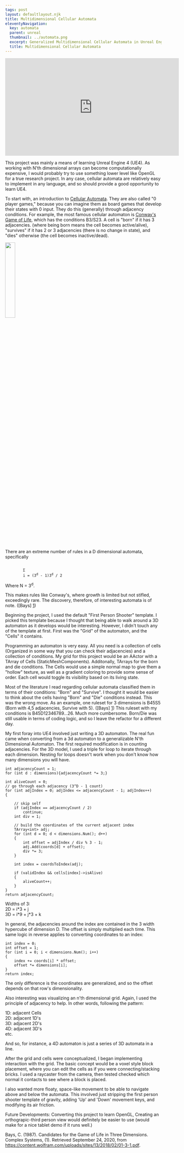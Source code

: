 ```yaml
---
tags: post
layout: defaultlayout.njk
title: Multidimensional Cellular Automata
eleventyNavigation:
  key: automata
  parent: unreal
  thumbnail: ../automata.png
  excerpt: Generalized Multidimensional Cellular Automata in Unreal Engine.
  title: Multidimensional Cellular Automata
---
```

<iframe width="560" height="315" src="https://www.youtube.com/embed/BIJmYiCgFao" frameborder="0" allow="accelerometer; autoplay; clipboard-write; encrypted-media; gyroscope; picture-in-picture" allowfullscreen></iframe>

This project was mainly a means of learning Unreal Engine 4 (UE4).  As working with N'th dimensional arrays can become computationally expensive, I would probably try to use something lower level like OpenGL for a true research project. In any case, cellular automata are relatively easy to implement in any language, and so should provide a good opportunity to learn UE4.

To start with, an introduction to [Cellular Automata](https://www.wikiwand.com/en/Cellular_automaton). They are also called "0 player games," because you can imagine them as board games that develop their states with 0 input.  They do this (generally) through adjacency conditions.  For example, the most famous cellular automaton is [Conway's Game of Life](https://www.wikiwand.com/en/Conway%27s_Game_of_Life), which has the conditions B3/S23.  A cell is "born" if it has 3 adjacencies. (where being born means the cell becomes active/alive), "survives" if it has 2 or 3 adjacencies (there is no change in state), and "dies" otherwise (the cell becomes inactive/dead).

<img src = "https://upload.wikimedia.org/wikipedia/commons/e/e5/Gospers_glider_gun.gif" style = "width: 25%; display: block;">

There are an extreme number of rules in a D dimensional automata, specifically

<code>
        <span>&Sigma;</span>
        i = (3<sup>d</sup> - 1)3<sup>d</sup> / 2
</code>

Where N = 3<sup>d</sup>. 

This makes rules like Conway's, where growth is limited but not stifled, exceedingly rare.  The discovery, therefore, of interesting automata is of note.  ([Bays] [1])



Beginning the project, I used the default "First Person Shooter" template.  I picked this template because I thought that being able to walk around a 3D automaton as it develops would be interesting. However, I didn't touch any of the template at first.  First was the "Grid" of the automaton, and the "Cells" it contains.

Programming an automaton is very easy.  All you need is a collection of cells (Organized in some way that you can check their adjacencies) and a collection of conditions.  My grid for this project would be an AActor with a TArray of Cells (StaticMeshComponents).  Additonally, TArrays for the born and die conditions.  The Cells would use a simple normal map to give them a "hollow" texture, as well as a gradient coloring to provide some sense of order.  Each cell would toggle its visibility based on its living state.

Most of the literature I read regarding cellular automata classified them in terms of their conditions: "Born" and "Survive".  I thought it would be easier to think about the cells having "Born" and "Die" conditions instead.  This was the wrong move.  As an example, one ruleset for 3 dimensions is B45S5 (Born with 4,5 adjacencies, Survive with 5).  ([Bays] [1]) This ruleset with my conditions is B45D12346789...26.  Much more cumbersome.  Born/Die was still usable in terms of coding logic, and so I leave the refactor for a different day. 

My first foray into UE4 involved just writing a 3D automaton.  The real fun came when converting from a 3d automaton to a generalizable N'th Dimensional Automaton.  The first required modification is in counting adjacencies.  For the 3D model, I used a triple for loop to iterate through each dimension.  Nesting for loops doesn't work when you don't know how many dimensions you will have.  

		
	
```
int adjacencyCount = 1;
for (int d : dimensions){adjacencyCount *= 3;}

int aliveCount = 0;
// go through each adjacency (3^D - 1 count)
for (int adjIndex = 0; adjIndex <= adjacencyCount - 1; adjIndex++)
{

    // skip self
    if (adjIndex == adjacencyCount / 2)
        continue;
    int div = 1;

    // build the coordinates of the current adjacent index
    TArray<int> adj;
    for (int d = 0; d < dimensions.Num(); d++)
    {
        int offset = adjIndex / div % 3 - 1;
        adj.Add(coords[d] + offset);
        div *= 3;
    }
    
    int index = coordsToIndex(adj);

    if (validIndex && cells[index]->isAlive)
    {
        aliveCount++;
    }
}
return adjacencyCount;
```

Widths of 3:
<br>2D = i\*3 + j
<br>3D = i\*9 + j\*3 + k

In general, the adjacencies around the index are contained in the 3 width hypercube of dimension D.  The offset is simply multiplied each time.  This same logic in reverse applies to converting coordinates to an index: 

	
    int index = 0;
    int offset = 1;
    for (int i = 0; i < dimensions.Num(); i++)
    {
        index += coords[i] * offset;
        offset *= dimensions[i];
    }
    return index;
	
The only difference is the coordinates are generalized, and so the offset depends on that row's dimensionality.  

Also interesting was visualizing an n'th dimensional grid.  Again, I used the principle of adjacency to help.  In other words, following the pattern: 

1D: adjacent Cells  
2D: adjacent 1D's  
3D: adjacent 2D's  
4D: adjacent 3D's  
etc.

And so, for instance, a 4D automaton is just a series of 3D automata in a line.

After the grid and cells were conceptualized, I began implementing interaction with the grid.  The basic concept would be a voxel style block placement, where you can edit the cells as if you were connecting/stacking bricks.  I used a raycaster from the camera, then tested checked which normal it contacts to see where a block is placed. 

I also wanted more floaty, space-like movement to be able to navigate above and below the automata.  This involved just stripping the first person shooter template of gravity, adding 'Up' and 'Down' movement keys, and modifying its air friction.  

Future Developments: Converting this project to learn OpenGL, Creating an orthograpic-third person view would definitely be easier to use (would make for a nice tablet demo if it runs well.)


Bays, C. (1987). Candidates for the Game of Life in Three Dimensions. Complex Systems, (1). Retrieved September 24, 2020, from https://content.wolfram.com/uploads/sites/13/2018/02/01-3-1.pdf.

[1]: https://content.wolfram.com/uploads/sites/13/2018/02/01-3-1.pdf
